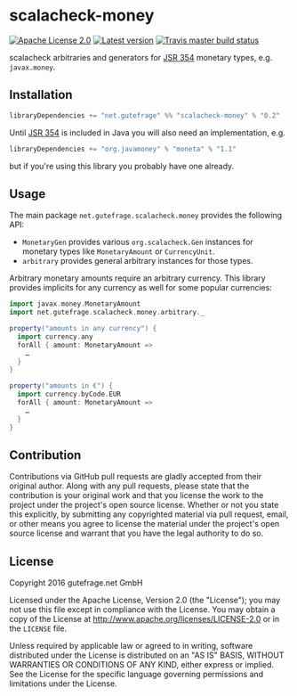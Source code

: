 # scalacheck-money

[![Apache License 2.0](https://img.shields.io/github/license/gutefrage/scalacheck-money.svg)](https://github.com/gutefrage/scalacheck-money/blob/master/LICENSE)
[![Latest version](https://index.scala-lang.org/gutefrage/scalacheck-money/scalacheck-money/latest.svg)](https://index.scala-lang.org/gutefrage/scalacheck-money/scalacheck-money)
[![Travis master build status](https://img.shields.io/travis/gutefrage/scalacheck-money/master.svg)](https://travis-ci.org/gutefrage/scalacheck-money)

scalacheck arbitraries and generators for [JSR 354][] monetary types, e.g.
`javax.money`.

[JSR 354]: https://jcp.org/en/jsr/detail?id=354

## Installation

```scala
libraryDependencies += "net.gutefrage" %% "scalacheck-money" % "0.2"
```

Until [JSR 354][] is included in Java you will also need an implementation, e.g.

```scala
libraryDependencies += "org.javamoney" % "moneta" % "1.1"
```

but if you're using this library you probably have one already.

## Usage

The main package `net.gutefrage.scalacheck.money` provides the following API:

* `MonetaryGen` provides various `org.scalacheck.Gen` instances for monetary
  types like `MonetaryAmount` or `CurrencyUnit`.
* `arbitrary` provides general arbitrary instances for those types.

Arbitrary monetary amounts require an arbitrary currency.  This library provides
implicits for any currency as well for some popular currencies:

```scala
import javax.money.MonetaryAmount
import net.gutefrage.scalacheck.money.arbitrary._

property("amounts in any currency") {
  import currency.any
  forAll { amount: MonetaryAmount =>
    …
  }
}

property("amounts in €") {
  import currency.byCode.EUR
  forAll { amount: MonetaryAmount =>
    …
  }
}
```

## Contribution

Contributions via GitHub pull requests are gladly accepted from their original
author. Along with any pull requests, please state that the contribution is your
original work and that you license the work to the project under the project's
open source license. Whether or not you state this explicitly, by submitting any
copyrighted material via pull request, email, or other means you agree to
license the material under the project's open source license and warrant that
you have the legal authority to do so.

## License

Copyright 2016 gutefrage.net GmbH

Licensed under the Apache License, Version 2.0 (the "License"); you may not use
this file except in compliance with the License.  You may obtain a copy of the
License at <http://www.apache.org/licenses/LICENSE-2.0> or in the `LICENSE` file.

Unless required by applicable law or agreed to in writing, software distributed
under the License is distributed on an "AS IS" BASIS, WITHOUT WARRANTIES OR
CONDITIONS OF ANY KIND, either express or implied.  See the License for the
specific language governing permissions and limitations under the License.
